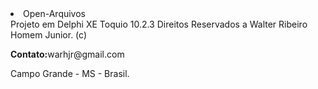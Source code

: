 <!DOCTYPE html>
<html lang="en">
  <head>
    <meta charset="utf-8"></meta>
<body>
<li>Open-Arquivos</li>
Projeto em Delphi XE Toquio 10.2.3
Direitos Reservados a Walter Ribeiro Homem Junior. (c)
<p><b>Contato:</b><ur>warhjr@gmail.com</ur></p>
<p>Campo Grande - MS - Brasil.</p>
</body>
</html>